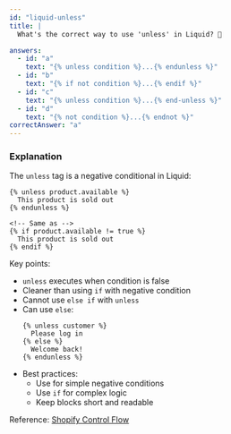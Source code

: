 ```yaml
---
id: "liquid-unless"
title: |
  What's the correct way to use 'unless' in Liquid? 🚫

answers:
  - id: "a"
    text: "{% unless condition %}...{% endunless %}"
  - id: "b"
    text: "{% if not condition %}...{% endif %}"
  - id: "c"
    text: "{% unless condition %}...{% end-unless %}"
  - id: "d"
    text: "{% not condition %}...{% endnot %}"
correctAnswer: "a"
---
```


### Explanation

The `unless` tag is a negative conditional in Liquid:

```liquid
{% unless product.available %}
  This product is sold out
{% endunless %}

<!-- Same as -->
{% if product.available != true %}
  This product is sold out
{% endif %}
```

Key points:
- `unless` executes when condition is false
- Cleaner than using `if` with negative condition
- Cannot use `else if` with `unless`
- Can use `else`:
  ```liquid
  {% unless customer %}
    Please log in
  {% else %}
    Welcome back!
  {% endunless %}
  ```
- Best practices:
  - Use for simple negative conditions
  - Use `if` for complex logic
  - Keep blocks short and readable

Reference: [Shopify Control Flow](https://shopify.dev/docs/api/liquid/tags/control-flow) 